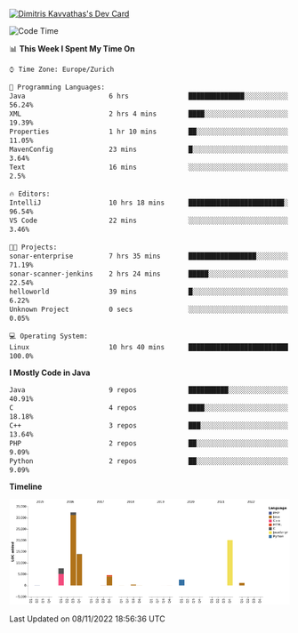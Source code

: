 <a href="https://app.daily.dev/JimR21"><img src="https://api.daily.dev/devcards/1a6ea627b9cf4de4a4f1b5f5cac8c85e.png?r=t8i" width="400" alt="Dimitris Kavvathas's Dev Card"/></a>

<!--START_SECTION:waka-->
![Code Time](http://img.shields.io/badge/Code%20Time-3%2C685%20hrs%2040%20mins-blue)

📊 **This Week I Spent My Time On** 

```text
⌚︎ Time Zone: Europe/Zurich

💬 Programming Languages: 
Java                     6 hrs               ██████████████░░░░░░░░░░░   56.24% 
XML                      2 hrs 4 mins        ████░░░░░░░░░░░░░░░░░░░░░   19.39% 
Properties               1 hr 10 mins        ██░░░░░░░░░░░░░░░░░░░░░░░   11.05% 
MavenConfig              23 mins             █░░░░░░░░░░░░░░░░░░░░░░░░   3.64% 
Text                     16 mins             ░░░░░░░░░░░░░░░░░░░░░░░░░   2.5%

🔥 Editors: 
IntelliJ                 10 hrs 18 mins      ████████████████████████░   96.54% 
VS Code                  22 mins             ░░░░░░░░░░░░░░░░░░░░░░░░░   3.46%

🐱‍💻 Projects: 
sonar-enterprise         7 hrs 35 mins       █████████████████░░░░░░░░   71.19% 
sonar-scanner-jenkins    2 hrs 24 mins       █████░░░░░░░░░░░░░░░░░░░░   22.54% 
helloworld               39 mins             █░░░░░░░░░░░░░░░░░░░░░░░░   6.22% 
Unknown Project          0 secs              ░░░░░░░░░░░░░░░░░░░░░░░░░   0.05%

💻 Operating System: 
Linux                    10 hrs 40 mins      █████████████████████████   100.0%

```

**I Mostly Code in Java** 

```text
Java                     9 repos             ██████████░░░░░░░░░░░░░░░   40.91% 
C                        4 repos             ████░░░░░░░░░░░░░░░░░░░░░   18.18% 
C++                      3 repos             ███░░░░░░░░░░░░░░░░░░░░░░   13.64% 
PHP                      2 repos             ██░░░░░░░░░░░░░░░░░░░░░░░   9.09% 
Python                   2 repos             ██░░░░░░░░░░░░░░░░░░░░░░░   9.09%

```


**Timeline**

![Chart not found](https://raw.githubusercontent.com/JimR21/JimR21/master/charts/bar_graph.png) 


 Last Updated on 08/11/2022 18:56:36 UTC
<!--END_SECTION:waka-->

<!--
**JimR21/JimR21** is a ✨ _special_ ✨ repository because its `README.md` (this file) appears on your GitHub profile.

Here are some ideas to get you started:

- 🔭 I’m currently working on ...
- 🌱 I’m currently learning ...
- 👯 I’m looking to collaborate on ...
- 🤔 I’m looking for help with ...
- 💬 Ask me about ...
- 📫 How to reach me: ...
- 😄 Pronouns: ...
- ⚡ Fun fact: ...
-->
